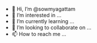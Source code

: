 - 👋 Hi, I’m @sowmyagattam
- 👀 I’m interested in ...
- 🌱 I’m currently learning ...
- 💞️ I’m looking to collaborate on ...
- 📫 How to reach me ...

<!---
sowmyagattam/sowmyagattam is a ✨ special ✨ repository because its `README.md` (this file) appears on your GitHub profile.
You can click the Preview link to take a look at your changes.
--->
